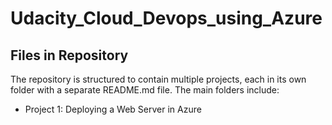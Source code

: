 # Udacity_Cloud_Devops_using_Azure

## Files in Repository 
The repository is structured to contain multiple projects, each in its own folder with a separate README.md file. The main folders include:
- Project 1: Deploying a Web Server in Azure
